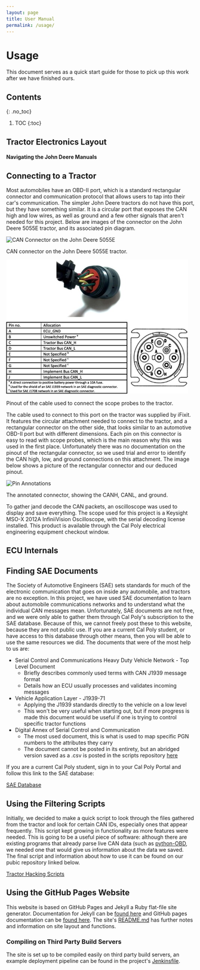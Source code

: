 ```yaml
---
layout: page
title: User Manual
permalink: /usage/
---
```


# Usage

This document serves as a quick start guide for those to pick up this work after we have finished ours. 

## Contents
{: .no_toc}
1. TOC
{:toc}

## Tractor Electronics Layout

#### Navigating the John Deere Manuals

## Connecting to a Tractor

Most automobiles have an OBD-II port, which is a standard rectangular connector and communication protocol that
allows users to tap into their car's communication. The simpler John Deere tractors do not have this port, but they
have something similar. It is a circular port that exposes the CAN high and low wires, as well as ground and a few
other signals that aren't needed for this project. Below are images of the connector on the John Deere 5055E tractor, 
and its associated pin diagram.

![CAN Connector on the John Deere 5055E](/images/can_port_5055e.jpg)

CAN connector on the John Deere 5055E tractor.

![Pinout of the CAN cable used to connect to the tractor](/images/can_connector_pinout.png)

Pinout of the cable used to connect the scope probes to the tractor.

The cable used to connect to this port on the tractor was supplied by iFixit. It features the circular attachment
needed to connect to the tractor, and a rectangular connector on the other side, that looks similar to an 
automotive OBD-II port but with different dimensions. Each pin on this connector is easy to read with scope probes,
which is the main reason why this was used in the first place. Unfortunately there was no documentation on the 
pinout of the rectangular connector, so we used trial and error to identify the CAN high, low, and ground connections
on this attachment. The image below shows a picture of the rectangular connector and our deduced pinout.

![Pin Annotations](/images/pin_annotations.jpg)

The annotated connector, showing the CANH, CANL, and ground.

To gather jand decode the CAN packets, an oscilloscope was used to display and save everything. The scope used for
this project is a Keysight MSO-X 2012A InfiniiVision Oscilloscope, with the serial decoding license installed. 
This product is available through the Cal Poly electrical engineering equipment checkout window.  

## ECU Internals

## Finding SAE Documents

The Society of Automotive Engineers (SAE) sets standards for much of the electronic communication that goes on 
inside any automobile, and tractors are no exception. In this project, we have used SAE documentation to 
learn about automobile communications networks and to understand what the individual CAN messages mean. Unfortunately,
SAE documents are not free, and we were only able to gather them through Cal Poly's subscription to the SAE database. 
Because of this, we cannot freely post these to this website, because they are not public use. If you are a current
Cal Poly student, or have access to this database through other means, then you will be able to use the same 
resources we did. The documents that were of the most help to us are:
* Serial Control and Communications Heavy Duty Vehicle Network - Top Level Document
	* Briefly describes commonly used terms with CAN J1939 message format
	* Details how an ECU usually processes and validates incoming messages
* Vehicle Application Layer - J1939-71
	* Applying the J1939 standards directly to the vehicle on a low level
	* This won't be very useful when starting out, but if more progress is made this document would be useful 
	if one is trying to control specific tractor functions
* Digital Annex of Serial Control and Communication
	* The most used document, this is what is used to map specific PGN numbers to the attributes they carry
	* The document cannot be posted in its entirety, but an abridged version saved as a .csv is posted in the
	scripts repository [here](https://github.com/TractorHacking/Scripts/blob/master/markdown_gen/dict/PGN.csv)

If you are a current Cal Poly student, sign in to your Cal Poly Portal and follow this link to the 
SAE database: 

[SAE Database](https://saemobilus-sae-org.ezproxy.lib.calpoly.edu/search/)

## Using the Filtering Scripts

Initially, we decided to make a quick script to look through the files gathered from the tractor and look for
certain CAN IDs, especially ones that appear frequently. This script kept growing in functionality as more 
features were needed. This is going to be a useful piece of software: although there are existing programs that
already parse live CAN data (such as [python-OBD](http://python-obd.readthedocs.io/en/latest/), we needed one that 
would give us information about the data we saved. The final script and information about how to use it can be 
found on our pubic repository linked below.

[Tractor Hacking Scripts](https://github.com/TractorHacking/Scripts/tree/master/tractordata_parse)

## Using the GitHub Pages Website

This website is based on GitHub Pages and Jekyll a Ruby flat-file site generator.
Documentation for Jekyll can be [found here](https://jekyllrb.com/docs/home/) and GitHub pages documentation can
be [found here](https://help.github.com/pages/).  The site's [README.md](https://github.com/TractorHacking/TractorHacking.github.io/blob/master/README.md) has further
notes and information on site layout and functions.

### Compiling on Third Party Build Servers

The site is set up to be compiled easily on third party build servers, an example
deployment pipeline can be found in the project's [Jenkinsfile](https://github.com/TractorHacking/TractorHacking.github.io/blob/master/Jenkinsfile).
